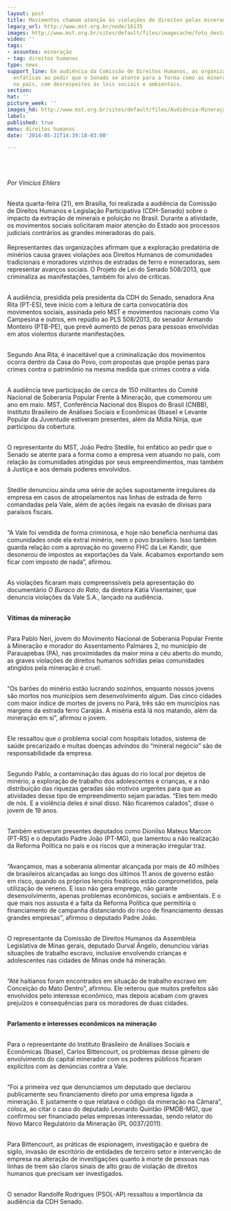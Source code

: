 ```yaml
---
layout: post
title: Movimentos chamam atenção às violações de direitos pelas mineradoras
legacy_url: http://www.mst.org.br/node/16135
images: http://www.mst.org.br/sites/default/files/imagecache/foto_destaque/Audiência-Mineração-1!.jpg
video: ''
tags:
- assuntos: mineração
- tag: direitos humanos
type: news
support_line: Em audiência da Comissão de Direitos Humanos, as organizações foram
  enfáticas ao pedir que o Senado se atente para a forma como as mineradoras vem atuando
  no país, com desrespeitos às leis sociais e ambientais.
section: 
hat: ''
picture_week: ''
images_hd: http://www.mst.org.br/sites/default/files/Audiência-Mineração-1!.jpg
label: 
published: true
menu: direitos humanos
date: '2014-05-21T14:39:18-03:00'

---
```

<p><img style="margin: 10px;" src="http://www.mst.org.br/sites/default/files/Audi%C3%AAncia-Minera%C3%A7%C3%A3o-1.jpg" alt=""></p><p><em><br>Por Vinicius Ehlers</em></p><div><br>Nesta quarta-feira (21), em Brasília, foi realizada a audiência da Comissão de Direitos Humanos e Legislação Participativa (CDH-Senado) sobre o impacto da extração de minerais e poluição no Brasil. Durante a atividade, os movimentos sociais solicitaram maior atenção do Estado aos processos judiciais contrários as grandes mineradoras do país.</div><div><br>Representantes das organizações afirmam que a exploração predatória de minérios causa graves violações aos Direitos Humanos de comunidades tradicionais e moradores vizinhos de estradas de ferro e mineradoras, sem representar avanços sociais. O Projeto de Lei do Senado 508/2013, que criminaliza as manifestações, também foi alvo de críticas.</div><p><br>A audiência, presidida pela presidenta da CDH do Senado, senadora Ana Rita (PT-ES), teve início com a leitura de carta convocatória dos movimentos sociais, assinada pelo MST e movimentos nacionais como Via Campesina e outros, em repúdio ao PLS 508/2013, do senador Armando Monteiro (PTB-PE), que prevê aumento de penas para pessoas envolvidas em atos violentos durante manifestações.</p><p><br>Segundo Ana Rita, é inaceitável que a criminalização dos movimentos ocorra dentro da Casa do Povo, com propostas que propõe penas para crimes contra o patrimônio na mesma medida que crimes contra a vida.</p><p><br>A audiência teve participação de cerca de 150 militantes do Comitê Nacional de Soberania Popular Frente à Mineração, que comemorou um ano em maio. MST, Conferência Nacional dos Bispos do Brasil (CNBB), Instituto Brasileiro de Análises Sociais e Econômicas (Ibase) e Levante Popular da Juventude estiveram presentes, além da Mídia Ninja, que participou da cobertura.</p><p><br>O representante do MST, João Pedro Stedile, foi enfático ao pedir que o Senado se atente para a forma como a empresa vem atuando no país, com relação às comunidades atingidas por seus empreendimentos, mas também à Justiça e aos demais poderes envolvidos.</p><p><br>Stedile denunciou ainda uma série de ações supostamente irregulares da empresa em casos de atropelamentos nas linhas de estrada de ferro comandadas pela Vale, além de ações ilegais na evasão de divisas para paraísos fiscais.</p><p><br>“A Vale foi vendida de forma criminosa, e hoje não beneficia nenhuma das comunidades onde ela extrai minério, nem o povo brasileiro. Isso também guarda relação com a aprovação no governo FHC da Lei Kandir, que desonerou de impostos as exportações da Vale. Acabamos exportando sem ficar com imposto de nada”, afirmou.</p><p><br>As violações ficaram mais compreenssíveis pela apresentação do documentário <em>O Buraco do Rato</em>, da diretora Kátia Visentainer, que denuncia violações da Vale S.A., lançado na audiência.</p><p><br><strong>Vítimas da mineração</strong></p><p><br>Para Pablo Neri, jovem do Movimento Nacional de Soberania Popular Frente à Mineração e&nbsp;morador do Assentamento Palmares 2, no município de Parauapebas (PA), nas proximidades da maior mina a céu aberto do mundo, as graves violações de direitos humanos sofridas pelas comunidades atingidos pela mineração é cruel.</p><p><br>“Os barões do minério estão lucrando sozinhos, enquanto nossos jovens são mortos nos municípios sem desenvolvimento algum.&nbsp;Das cinco cidades com maior índice de mortes de jovens no Pará, três são em municípios nas margens da estrada ferro Carajás. A miséria está lá nos matando, além da mineração em si”, afirmou o jovem.</p><p><br>Ele ressaltou que o problema social com hospitais lotados, sistema de saúde precarizado e muitas doenças advindos do “mineral negócio” são de responsabilidade da empresa.</p><p><br>Segundo Pablo, a contaminação das águas do rio local por dejetos de minério, a exploração de trabalho dos adolescentes e crianças, e a não distribuição das riquezas geradas são motivos urgentes para que as atividades desse tipo de empreendimento sejam paradas. “Eles tem medo de nós. E a violência deles é sinal disso. Não ficaremos calados”, disse o jovem de 19 anos.</p><p><br>Também estiveram presentes deputados como Dionilso Mateus Marcon (PT-RS) e o deputado Padre João (PT-MG), que lamentou a não realização da Reforma Política no país e os riscos que a mineração irregular traz.</p><p><br>“Avançamos, mas a soberania alimentar alcançada por mais de 40 milhões de brasileiros alcançadas ao longo dos últimos 11 anos de governo estão em risco, quando os próprios lençóis freáticos estão comprometidos, pela utilização de veneno. E isso não gera emprego, não garante desenvolvimento, apenas problemas econômicos, sociais e ambientais. E o que mais nos assusta é a falta da Reforma Política que permitiria o financiamento de campanha distanciando do risco de financiamento dessas grandes empresas”, afirmou o deputado Padre João.</p><p><br>O representante da Comissão de Direitos Humanos da Assembleia Legislativa de Minas gerais, deputado Durval Ângelo, denunciou várias situações de trabalho escravo, inclusive envolvendo crianças e adolescentes nas cidades de Minas onde há mineração.</p><p><br>“Até haitianos foram encontrados em situação de trabalho escravo em Conceição do Mato Dentro”, afirmou. Ele reiterou que muitos prefeitos são envolvidos pelo interesse econômico, mas depois acabam com graves prejuízos e consequências para os moradores de duas cidades.</p><p><br><strong>Parlamento e interesses econômicos na mineração</strong></p><p><br>Para o representante do Instituto Brasileiro de Análises Sociais e Econômicas (Ibase), Carlos Bittencourt, os problemas desse gênero de envolvimento do capital minerador com os poderes públicos ficaram explícitos com as denúncias contra a Vale.</p><p><br>“Foi a primeira vez que denunciamos um deputado que declarou publicamente seu financiamento direto por uma empresa ligada a mineração. E justamente o que relatava o código da mineração na Câmara”, coloca, ao citar o caso do deputado Leonardo Quintão (PMDB-MG), que confirmou ser financiado pelas empresas interessadas, sendo relator do Novo Marco Regulatório da Mineração (PL 0037/2011).</p><p><br>Para Bittencourt, as práticas de espionagem, investigação e quebra de sigilo, invasão de escritório de entidades de terceiro setor e intervenção de empresa na alteração de investigações quanto à morte de pessoas nas linhas de trem são claros sinais de alto grau de violação de direitos humanos que precisam ser investigados.</p><p><br>O senador Randolfe Rodrigues (PSOL-AP) ressaltou a importância da audiência da CDH Senado.</p><p>&nbsp;</p><div>&nbsp;</div>

